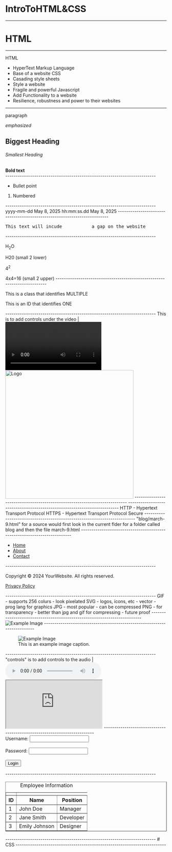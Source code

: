 # IntroToHTML&CSS
-------------------------------------------------------------------------
# HTML
-------------------------------------------------------------------------
HTML 
- HyperText Markup Language
- Base of a website
CSS
- Casading style sheets
- Style a website
- Fragile and powerful
Javascript
- Add Functionality to a website
- Resilience, robustness and power to their websites
-------------------------------------------------------------------------
<article>
  <p>paragraph</p>
  <em>emphasized</em>
  <h1>Biggest Heading</h1>
  <h6>Smallest Heading</h6>
  <strong>Bold text</strong>
</article>
-------------------------------------------------------------------------
<ul>
  <li>Bullet point</li>
</ul>

<ol>
  <li>Numbered</li>
</ol>
-------------------------------------------------------------------------
                yyyy-mm-dd
<time datetime="2025-05-08">May 8, 2025</time>
                hh:mm:ss.dd
<time datetime="14:15:28.5">May 8, 2025</time>
-------------------------------------------------------------------------
<pre>This text will incude           a gap on the website</pre>
-------------------------------------------------------------------------
<p>H<sub>2</sub>O</p> H20 (small 2 lower)
<p>4<sup>2</sup></p> 4x4=16 (small 2 upper)
-------------------------------------------------------------------------
<p class = "CLASS">This is a class that identifies MULTIPLE</p>
<p id = "ID">This is an ID that identifies ONE</p>
<!-- This is a HTML comment -->
-------------------------------------------------------------------------
      This is to add controls under the video
            |
<video controls> 
  <source src="VideoSource.mp4">
</video>

<img src = "ImageSource.jpg" alt="Logo" width="400" height="400">
--------------------------------------------------------------------------
<!DOCTYPE html>
<html lang="en">
<head>   <!-- The head contains metadata, every website consists of this format -->
    <meta charset="UTF-8">
    <meta name="viewport" content="width=device-width, initial-scale=1.0">
    <title>Document</title>
</head>
<body>
    <!-- This is the body which contains most info of the website -->
</body>
</html>
-------------------------------------------------------------------------
HTTP
- Hypertext Transport Protocol
HTTPS 
- Hypertext Transport Protocol Secure
-------------------------------------------------------------------------
"blog/march-9.html" for a source would first look in the current flder for a folder called blog and then the file march-9.html
-------------------------------------------------------------------------
<nav> <!-- This is a simple example of a nav bar using only HTML-->
    <ul>
        <li><a href="#home">Home</a></li>
        <li><a href="#about">About</a></li>
        <li><a href="#contact">Contact</a></li>
    </ul>
</nav>
-------------------------------------------------------------------------
<footer> <!-- This is a simple example of a footer using only HTML-->
    <p>Copyright © 2024 YourWebsite. All rights reserved.</p>
    <p><a href="#privacy-policy">Privacy Policy</a></p>
</footer>
-------------------------------------------------------------------------
GIF
- supports 256 colurs
- look pixelated
SVG
- logos, icons, etc
- vector 
- prog lang for graphics
JPG
- most popular
- can be compressed
PNG
- for transparency
- better than jpg and gif for compressing
- future proof
-------------------------------------------------------------------------
<!-- srcset is used to choose whoch image to display depending on the user's device resolution (2x, 3x, 4x, 1.5x) -->
<img src="example.jpg" 
     srcset="example@2x.jpg 2x, 
             example@4x.jpg 4x"
     alt="Example Image">
-------------------------------------------------------------------------
<!-- This is used to create a caption for an image, not both figure and figcaption elements were used -->
<figure>
    <img src="example.jpg" alt="Example Image">
    <figcaption>This is an example image caption.</figcaption>
</figure>
-------------------------------------------------------------------------
  "controls" is to add controls to the audio
          |
<audio controls src = "audio.mp3"></audio>

<iframe src="https://www.example.com"></iframe>
-------------------------------------------------------------------------
<!--example of a login form-->

<!-- method = get is for javascript to add the functionality
label is the text next to the textbox
input is the textbox which needs a type, id, name and a "required" tag for validation
placeholder is used to add an example to the textbox -->

<form action = "eg.html" method="get">
    <label for="username">Username:</label> 
    <input type="text" id="username" name="username" required><br><br>
    <label for="password">Password:</label>
    <input type="password" id="password" name="password" required><br><br>
    <input type="submit" value="Login">
</form>
-------------------------------------------------------------------------
<!-- This is an example of a table
th = table head
tr = table row
td = table data
-->
<table border="1">
    <caption>Employee Information</caption>
    <th>
        <tr>
            <th>ID</th>
            <th>Name</th>
            <th>Position</th>
        </tr>
    </th>
    <tr>
         <td>1</td>
         <td>John Doe</td>
         <td>Manager</td>
    </tr>
        <tr>
          <td>2</td>
          <td>Jane Smith</td>
          <td>Developer</td>
        </tr>
        <tr>
          <td>3</td>
          <td>Emily Johnson</td>
          <td>Designer</td>
        </tr>
</table>
-------------------------------------------------------------------------
# CSS
-------------------------------------------------------------------------

